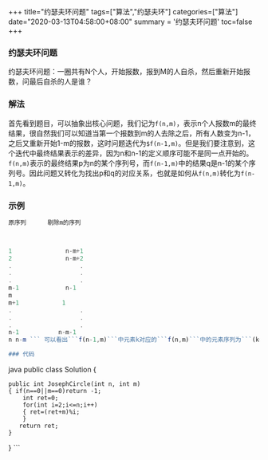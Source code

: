 +++
title="约瑟夫环问题"
tags=["算法","约瑟夫环"]
categories=["算法"]
date="2020-03-13T04:58:00+08:00"
summary = '约瑟夫环问题'
toc=false
+++

### 约瑟夫环问题

约瑟夫环问题：一圈共有N个人，开始报数，报到M的人自杀，然后重新开始报数，问最后自杀的人是谁？

### 解法

首先看到题目，可以抽象出核心问题，我们记为`f(n,m)`，表示n个人报数m的最终结果，很自然我们可以知道当第一个报数到m的人去除之后，所有人数变为n-1，之后又重新开始1-m的报数，这时问题迭代为`$f(n-1,m)`。但是我们要注意到，这个迭代中最终结果表示的差异，因为n和n-1的定义顺序可能不是同一点开始的。`f(n,m)`表示的最终结果p为n的某个序列号，而`f(n-1,m)`中的结果q是n-1的某个序列号。因此问题又转化为找出p和q的对应关系，也就是如何从`f(n,m)`转化为`f(n-1,m)`。

### 示例

```javascript
原序列      剔除m的序列



1               n-m+1
2               n-m+2
.                   .   
.                   .   
.                   .   
m-1             n-1
m
m+1            1   
.                   .   
.                   .   
.                   .   
n-1           n-m-1
n n-m ``` 可以看出```f(n-1,m)```中元素k对应的```f(n,m)```中的元素序列为```(k+m)%n``` 则有迭代关系式：```f(n,m)=(f(n-1,m)+m)%n```

### 代码
```

java public class Solution {

```
public int JosephCircle(int n, int m)
{ if(n==0||m==0)return -1;
    int ret=0;
    for(int i=2;i<=n;i++)
    { ret=(ret+m)%i;
    }   
   return ret;
}
```

\} \`\`\`

